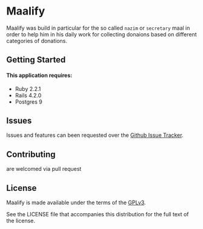 Maalify
================

Maalify was build in particular for the so called `nazim` or `secretary` maal in order to help him in his daily work for collecting donaions based on different categories of donations.

Getting Started
---------------

#### This application requires:

- Ruby 2.2.1
- Rails 4.2.0
- Postgres 9


Issues
-------------
Issues and features can been requested over the [Github Issue Tracker](https://github.com/iNeedCode/Maalify/issues).

Contributing
------------
are welcomed via pull request

License
-------
Maalify is made available under the terms of the [GPLv3](https://www.gnu.org/licenses/gpl.html).

See the LICENSE file that accompanies this distribution for the full text of the license.